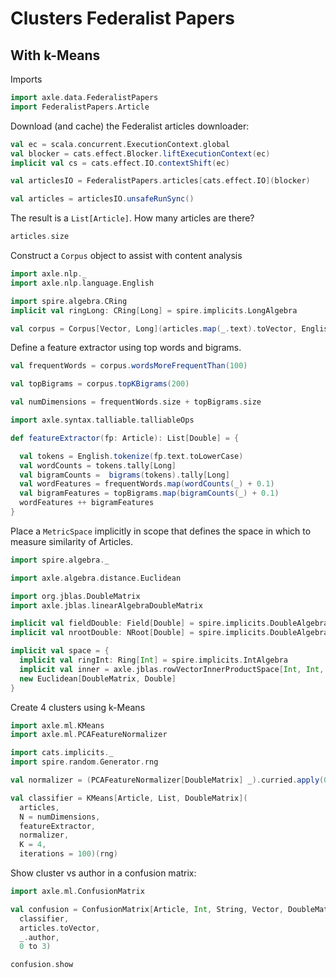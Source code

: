 # Clusters Federalist Papers

## With k-Means

Imports

```scala mdoc:silent
import axle.data.FederalistPapers
import FederalistPapers.Article
```

Download (and cache) the Federalist articles downloader:

```scala mdoc
val ec = scala.concurrent.ExecutionContext.global
val blocker = cats.effect.Blocker.liftExecutionContext(ec)
implicit val cs = cats.effect.IO.contextShift(ec)

val articlesIO = FederalistPapers.articles[cats.effect.IO](blocker)

val articles = articlesIO.unsafeRunSync()
```

The result is a `List[Article]`.  How many articles are there?

```scala mdoc
articles.size
```

Construct a `Corpus` object to assist with content analysis

```scala mdoc
import axle.nlp._
import axle.nlp.language.English

import spire.algebra.CRing
implicit val ringLong: CRing[Long] = spire.implicits.LongAlgebra

val corpus = Corpus[Vector, Long](articles.map(_.text).toVector, English)
```

Define a feature extractor using top words and bigrams.

```scala mdoc
val frequentWords = corpus.wordsMoreFrequentThan(100)

val topBigrams = corpus.topKBigrams(200)

val numDimensions = frequentWords.size + topBigrams.size

import axle.syntax.talliable.talliableOps

def featureExtractor(fp: Article): List[Double] = {

  val tokens = English.tokenize(fp.text.toLowerCase)
  val wordCounts = tokens.tally[Long]
  val bigramCounts =  bigrams(tokens).tally[Long]
  val wordFeatures = frequentWords.map(wordCounts(_) + 0.1)
  val bigramFeatures = topBigrams.map(bigramCounts(_) + 0.1)
  wordFeatures ++ bigramFeatures
}
```

Place a `MetricSpace` implicitly in scope that defines the space in which to
measure similarity of Articles.

```scala mdoc:silent
import spire.algebra._

import axle.algebra.distance.Euclidean

import org.jblas.DoubleMatrix
import axle.jblas.linearAlgebraDoubleMatrix

implicit val fieldDouble: Field[Double] = spire.implicits.DoubleAlgebra
implicit val nrootDouble: NRoot[Double] = spire.implicits.DoubleAlgebra

implicit val space = {
  implicit val ringInt: Ring[Int] = spire.implicits.IntAlgebra
  implicit val inner = axle.jblas.rowVectorInnerProductSpace[Int, Int, Double](numDimensions)
  new Euclidean[DoubleMatrix, Double]
}
```

Create 4 clusters using k-Means

```scala mdoc:silent
import axle.ml.KMeans
import axle.ml.PCAFeatureNormalizer
```

```scala mdoc
import cats.implicits._
import spire.random.Generator.rng

val normalizer = (PCAFeatureNormalizer[DoubleMatrix] _).curried.apply(0.98)

val classifier = KMeans[Article, List, DoubleMatrix](
  articles,
  N = numDimensions,
  featureExtractor,
  normalizer,
  K = 4,
  iterations = 100)(rng)
```

Show cluster vs author in a confusion matrix:

```scala mdoc:silent
import axle.ml.ConfusionMatrix
```

```scala mdoc
val confusion = ConfusionMatrix[Article, Int, String, Vector, DoubleMatrix](
  classifier,
  articles.toVector,
  _.author,
  0 to 3)

confusion.show
```

